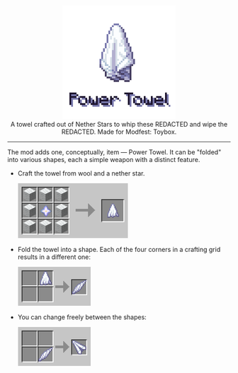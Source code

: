 <!--suppress HtmlDeprecatedTag, XmlDeprecatedElement -->
<center><img alt="mod preview" src="images/logo-with-text.png"/></center>

<center>
A towel crafted out of Nether Stars to whip these REDACTED and wipe the REDACTED. Made for Modfest: Toybox.
</center>

---

The mod adds one, conceptually, item — Power Towel. It can be "folded" into various shapes, each a simple weapon with a
distinct feature.

- Craft the towel from wool and a nether star.

  <img alt="towel crafting recipe" src="images/crafting-recipe.png" />

- Fold the towel into a shape. Each of the four corners in a crafting grid results in a different one:

  <img alt="folding recipe for towel whip" src="images/transform-recipe.png" />

- You can change freely between the shapes:

  <img alt="folding recipe from towel whip to shotgun" src="images/transform-recipe-2.png"/>
